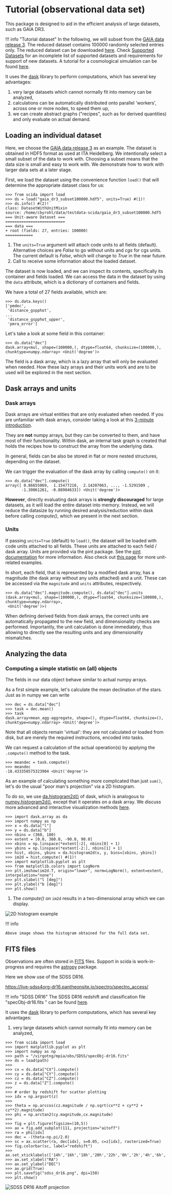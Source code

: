 # Tutorial (observational data set)

This package is designed to aid in the efficient analysis of large datasets, such as GAIA DR3.

!!! info "Tutorial dataset"
    In the following, we will subset from the [GAIA data release 3](https://www.cosmos.esa.int/web/gaia/dr3). The reduced dataset contains 100000 randomly selected entries only. The reduced dataset can be downloaded [here](https://heibox.uni-heidelberg.de/f/3b05069b1b524c0fa57e/?dl=1).
    Check [Supported Datasets](../supported_data.md) for an incomplete list of supported datasets
    and requirements for support of new datasets.
    A tutorial for a cosmological simulation can be found [here](simulations.md).


It uses the [dask](https://dask.org/) library to perform computations, which has several key advantages:

1. very large datasets which cannot normally fit into memory can be analyzed,
2. calculations can be automatically distributed onto parallel 'workers', across one or more nodes, to speed them up,
3. we can create abstract graphs ("recipes", such as for derived quantities) and only evaluate on actual demand.

## Loading an individual dataset

Here, we choose the [GAIA data release 3](https://www.cosmos.esa.int/web/gaia/dr3) as an example.
The dataset is obtained in HDF5 format as used at ITA Heidelberg. We intentionally select a small subset of the data to work with.
Choosing a subset means that the data size is small and easy to work with. We demonstrate how to work with larger data sets at a later stage.

First, we load the dataset using the convenience function `load()` that will determine the appropriate dataset class for us:


```pycon title="Loading a dataset"
>>> from scida import load
>>> ds = load("gaia_dr3_subset100000.hdf5", units=True) #(1)!
>>> ds.info() #(2)!
class: DatasetWithUnitMixin
source: /home/cbyrohl/data/testdata-scida/gaia_dr3_subset100000.hdf5
=== Unit-aware Dataset ===
==========================
=== data ===
+ root (fields: 27, entries: 100000)
============
```

1. The `units=True` argument will attach code units to all fields (default). Alternative choices are *False* to go without units and *cgs* for cgs units.
   The current default is *False*, which will change to *True* in the near future.
2. Call to receive some information about the loaded dataset.

The dataset is now loaded, and we can inspect its contents, specifically its container and fields loaded.
We can access the data in the dataset by using the `data` attribute, which is a dictionary of containers and fields.

We have a total of 27 fields available, which are:

```pycon title="Available fields"
>>> ds.data.keys()
['pmdec',
 'distance_gspphot',
...
 'distance_gspphot_upper',
 'pmra_error']
```

Let's take a look at some field in this container:

```pycon title="Inspecting a field"
>>> ds.data["dec"]
dask.array<mul, shape=(100000,), dtype=float64, chunksize=(100000,), chunktype=numpy.ndarray> <Unit('degree')>
```

The field is a dask array, which is a lazy array that will only be evaluated when needed.
How these lazy arrays and their units work and are to be used will be explored in the next section.

## Dask arrays and units

### Dask arrays
Dask arrays are virtual entities that are only evaluated when needed.
If you are unfamiliar with dask arrays, consider taking a look at this [3-minute introduction](https://docs.dask.org/en/stable/array.html).

They are **not** numpy arrays, but they can be converted to them, and have most of their functionality.
Within dask, an internal task graph is created that holds the recipes how to construct the array from the underlying data.

In general, fields can be also be stored in flat or more nested structures, depending on the dataset.

We can trigger the evaluation of the dask array by calling `compute()` on it:

```pycon title="Evaluating a dask array"
>>> ds.data["dec"].compute()
array([ 0.86655069,  1.15477218,  2.14207063, ..., -1.5291509 ,
       -1.30061261, -0.88984633]) <Unit('degree')>
```

**However**, directly evaluating dask arrays is **strongly discouraged** for large datasets, as it will load the entire dataset into memory.
Instead, we will reduce the datasize by running desired analysis/reduction within dask before calling *compute()*,
which we present in the next section.

### Units

If passing `units=True` (default) to `load()`, the dataset will be loaded with code units attached to all fields.
These units are attached to each field / dask array. Units are provided via the pint package.
See the [pint documentation](https://pint.readthedocs.io/en/stable/) for more information.
Also check out [this page](../units.md) for more unit-related examples.

In short, each field, that is represented by a modified dask array, has a magnitude (the dask array without any units attached) and a unit.
These can be accessed via the `magnitude` and `units` attributes, respectively.

```pycon  title="Accessing the magnitude and units of a field"
>>> ds.data["dec"].magnitude.compute(), ds.data["dec"].units
(dask.array<mul, shape=(100000,), dtype=float64, chunksize=(100000,), chunktype=numpy.ndarray>,
 <Unit('degree')>)
```

When defining derived fields from dask arrays, the correct units are automatically propagated to the new field,
and dimensionality checks are performed. Importantly, the unit calculation is done immediately, thus allowing
to directly see the resulting units and any dimensionality mismatches.


## Analyzing the data
### Computing a simple statistic on (all) objects

The fields in our data object behave similar to actual numpy arrays.

As a first simple example, let's calculate the mean declination of the stars. Just as in numpy we can write

```pycon title="Calculating the mean declination"
>>> dec = ds.data["dec"]
>>> task = dec.mean()
>>> task
dask.array<mean_agg-aggregate, shape=(), dtype=float64, chunksize=(), chunktype=numpy.ndarray> <Unit('degree')>
```

Note that all objects remain 'virtual': they are not calculated or loaded from disk,
but are merely the required instructions, encoded into tasks.

We can request a calculation of the actual operation(s) by applying the `.compute()` method to the task.

```pycon
>>> meandec = task.compute()
>>> meandec
-18.433358575323904 <Unit('degree')>
```

As an example of calculating something more complicated than just `sum()`, let's do the usual "poor man's projection" via a 2D histogram.

To do so, we use [da.histogram2d()](https://docs.dask.org/en/latest/array.html) of dask,
which is analogous to [numpy.histogram2d()](https://numpy.org/doc/stable/reference/generated/numpy.histogram2d.html),
except that it operates on a dask array.
We discuss more advanced and interactive visualization methods [here](../visualization.md).

```pycon
>>> import dask.array as da
>>> import numpy as np
>>> x = ds.data["l"]
>>> y = ds.data["b"]
>>> nbins = (360, 180)
>>> extent = [0.0, 360.0, -90.0, 90.0]
>>> xbins = np.linspace(*extent[:2], nbins[0] + 1)
>>> ybins = np.linspace(*extent[-2:], nbins[1] + 1)
>>> hist, xbins, ybins = da.histogram2d(x, y, bins=[xbins, ybins])
>>> im2d = hist.compute() #(1)!
>>> import matplotlib.pyplot as plt
>>> from matplotlib.colors import LogNorm
>>> plt.imshow(im2d.T, origin="lower", norm=LogNorm(), extent=extent, interpolation="none")
>>> plt.xlabel("l [deg]")
>>> plt.ylabel("b [deg]")
>>> plt.show()
```

1. The *compute()* on `im2d` results in a two-dimensional array which we can display.


![2D histogram example](../images/simple_hist2d_obs.png)

!!! info

    Above image shows the histogram obtained for the full data set.


## FITS files

Observations are often stored in [FITS](https://en.wikipedia.org/wiki/FITS) files. Support in scida is work-in-progress
and requires the [astropy](https://www.astropy.org/) package.

Here we show use of the SDSS DR16.

https://live-sdss4org-dr16.pantheonsite.io/spectro/spectro_access/

!!! info "SDSS DR16"
    The SDSS DR16 redshift and classification file "specObj-dr16.fits " can be found [here](https://live-sdss4org-dr16.pantheonsite.io/spectro/spectro_access/).

It uses the [dask](https://dask.org/) library to perform computations, which has several key advantages:

1. very large datasets which cannot normally fit into memory can be analyzed,

```pycon
>>> from scida import load
>>> import matplotlib.pyplot as plt
>>> import numpy as np
>>> path = "/virgotng/mpia/obs/SDSS/specObj-dr16.fits"
>>> ds = load(path)
>>>
>>> cx = ds.data["CX"].compute()
>>> cy = ds.data["CY"].compute()
>>> cz = ds.data["CZ"].compute()
>>> z = ds.data["Z"].compute()
>>>
>>> # order by redshift for scatter plotting
>>> idx = np.argsort(z)
>>>
>>> theta = np.arccos(cz.magnitude / np.sqrt(cx**2 + cy**2 + cz**2).magnitude)
>>> phi = np.arctan2(cy.magnitude,cx.magnitude)
>>>
>>> fig = plt.figure(figsize=(10,5))
>>> ax = fig.add_subplot(111, projection="aitoff")
>>> ra = phi[idx]
>>> dec = -(theta-np.pi/2.0)
>>> sc = ax.scatter(ra, dec[idx], s=0.05, c=z[idx], rasterized=True)
>>> fig.colorbar(sc, label="redshift")
>>> ax.set_xticklabels(['14h','16h','18h','20h','22h','0h','2h','4h','6h','8h','10h'])
>>> ax.set_xlabel("RA")
>>> ax.set_ylabel("DEC")
>>> ax.grid(True)
>>> plt.savefig("sdss_dr16.png", dpi=150)
>>> plt.show()
```

![SDSS DR16 Aitoff projection](../images/sdss_dr16.png)
